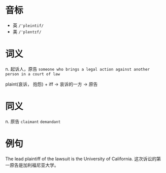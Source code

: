 # 音标

- 英 `/'pleintif/`
- 美 `/'plentɪf/`

# 词义

n. 起诉人，原告
`someone who brings a legal action against another person in a court of law`



plaint(哀诉， 抱怨) + iff → 哀诉的一方 → 原告

# 同义

n. 原告
`claimant` `demandant`

# 例句

The lead plaintiff of the lawsuit is the University of California.
这次诉讼的第一原告是加利福尼亚大学。



